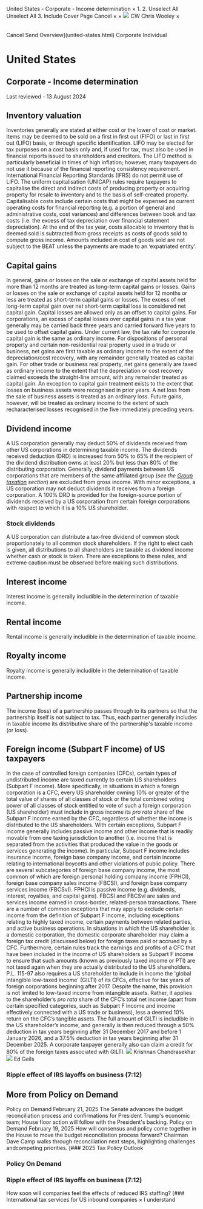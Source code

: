United States - Corporate - Income determination
×
1.
2.
Unselect All
Unselect All
3.
Include Cover Page
Cancel
×
×
![](-/media/world-wide-tax-summaries/attachments/global---chris-wooley.ashx%3Frev=ac5e5f3223b34096b1afc2a6009c7320&revision=ac5e5f32-23b3-4096-b1af-c2a6009c7320&hash=859B7ADC84DC2CBEC9760E9E6EE7DE6D0A8BFCDF)
CW
Chris Wooley
×
######
Cancel
Send
Overview](united-states.html)
Corporate
Individual
# United States
## Corporate - Income determination
Last reviewed - 13 August 2024
## Inventory valuation
Inventories generally are stated at either cost or the lower of cost or market. Items may be deemed to be sold on a first in first out (FIFO) or last in first out (LIFO) basis, or through specific identification. LIFO may be elected for tax purposes on a cost basis only and, if used for tax, must also be used in financial reports issued to shareholders and creditors. The LIFO method is particularly beneficial in times of high inflation; however, many taxpayers do not use it because of the financial reporting consistency requirement. International Financial Reporting Standards (IFRS) do not permit use of LIFO.
The uniform capitalisation (UNICAP) rules require taxpayers to capitalise the direct and indirect costs of producing property or acquiring property for resale to inventory and to the basis of self-created property. Capitalisable costs include certain costs that might be expensed as current operating costs for financial reporting (e.g. a portion of general and administrative costs, cost variances) and differences between book and tax costs (i.e. the excess of tax depreciation over financial statement depreciation).
At the end of the tax year, costs allocable to inventory that is deemed sold is subtracted from gross receipts as costs of goods sold to compute gross income. Amounts included in cost of goods sold are not subject to the BEAT unless the payments are made to an ‘expatriated entity'.
## Capital gains
In general, gains or losses on the sale or exchange of capital assets held for more than 12 months are treated as long-term capital gains or losses. Gains or losses on the sale or exchange of capital assets held for 12 months or less are treated as short-term capital gains or losses. The excess of net long-term capital gain over net short-term capital loss is considered net capital gain. Capital losses are allowed only as an offset to capital gains. For corporations, an excess of capital losses over capital gains in a tax year generally may be carried back three years and carried forward five years to be used to offset capital gains. Under current law, the tax rate for corporate capital gain is the same as ordinary income.
For dispositions of personal property and certain non-residential real property used in a trade or business, net gains are first taxable as ordinary income to the extent of the depreciation/cost recovery, with any remainder generally treated as capital gain. For other trade or business real property, net gains generally are taxed as ordinary income to the extent that the depreciation or cost recovery claimed exceeds the straight-line amount, with any remainder treated as capital gain.
An exception to capital gain treatment exists to the extent that losses on business assets were recognised in prior years. A net loss from the sale of business assets is treated as an ordinary loss. Future gains, however, will be treated as ordinary income to the extent of such recharacterised losses recognised in the five immediately preceding years.
## Dividend income
A US corporation generally may deduct 50% of dividends received from other US corporations in determining taxable income. The dividends received deduction (DRD) is increased from 50% to 65% if the recipient of the dividend distribution owns at least 20% but less than 80% of the distributing corporation. Generally, dividend payments between US corporations that are members of the same affiliated group (*see the [Group taxation](united-states/corporate/group-taxation.html) section*) are excluded from gross income. With minor exceptions, a US corporation may not deduct dividends it receives from a foreign corporation.
A 100% DRD is provided for the foreign-source portion of dividends received by a US corporation from certain foreign corporations with respect to which it is a 10% US shareholder.
### Stock dividends
A US corporation can distribute a tax-free dividend of common stock proportionately to all common stock shareholders. If the right to elect cash is given, all distributions to all shareholders are taxable as dividend income whether cash or stock is taken. There are exceptions to these rules, and extreme caution must be observed before making such distributions.
## Interest income
Interest income is generally includible in the determination of taxable income.
## Rental income
Rental income is generally includible in the determination of taxable income.
## Royalty income
Royalty income is generally includible in the determination of taxable income.
## Partnership income
The income (loss) of a partnership passes through to its partners so that the partnership itself is not subject to tax. Thus, each partner generally includes in taxable income its distributive share of the partnership's taxable income (or loss).
## Foreign income (Subpart F income) of US taxpayers
In the case of controlled foreign companies (CFCs), certain types of undistributed income are taxed currently to certain US shareholders (Subpart F income). More specifically, in situations in which a foreign corporation is a CFC, every US shareholder owning 10% or greater of the total value of shares of all classes of stock or the total combined voting power of all classes of stock entitled to vote of such a foreign corporation (US shareholder) must include in gross income its *pro rata* share of the Subpart F income earned by the CFC, regardless of whether the income is distributed to the US shareholders.
With certain exceptions, Subpart F income generally includes passive income and other income that is readily movable from one taxing jurisdiction to another (i.e. income that is separated from the activities that produced the value in the goods or services generating the income). In particular, Subpart F income includes insurance income, foreign base company income, and certain income relating to international boycotts and other violations of public policy.
There are several subcategories of foreign base company income, the most common of which are foreign personal holding company income (FPHCI), foreign base company sales income (FBCSI), and foreign base company services income (FBCSvI). FPHCI is passive income (e.g. dividends, interest, royalties, and capital gains). FBCSI and FBCSvI are sales and services income earned in cross-border, related-person transactions. There are a number of common exceptions that may apply to exclude certain income from the definition of Subpart F income, including exceptions relating to highly taxed income, certain payments between related parties, and active business operations.
In situations in which the US shareholder is a domestic corporation, the domestic corporate shareholder may claim a foreign tax credit (discussed below) for foreign taxes paid or accrued by a CFC. Furthermore, certain rules track the earnings and profits of a CFC that have been included in the income of US shareholders as Subpart F income to ensure that such amounts (known as previously taxed income or PTI) are not taxed again when they are actually distributed to the US shareholders.
P.L. 115-97 also requires a US shareholder to include in income the 'global intangible low-taxed income' (GILTI) of its CFCs, effective for tax years of foreign corporations beginning after 2017. Despite the name, this provision is not limited to low-taxed income from intangible assets. Rather, it applies to the shareholder’s *pro rata* share of the CFC’s total net income (apart from certain specified categories, such as Subpart F income and income effectively connected with a US trade or business), less a deemed 10% return on the CFC’s tangible assets.
The full amount of GILTI is includible in the US shareholder’s income, and generally is then reduced through a 50% deduction in tax years beginning after 31 December 2017 and before 1 January 2026, and a 37.5% deduction in tax years beginning after 31 December 2025. A corporate taxpayer generally also can claim a credit for 80% of the foreign taxes associated with GILTI.
![](-/media/world-wide-tax-summaries/unitedstateskrishnan-chandrasekharkrishnanchandrasekharjpg20240802104829750.ashx%3Frev=a9dac49f714c46709a8fbeab0e31111e&revision=a9dac49f-714c-4670-9a8f-beab0e31111e&hash=E9E41986716B634E89A72EFFED5914AF0FD705DC)
Krishnan Chandrasekhar
![](-/media/world-wide-tax-summaries/unitedstatesedwin-p-geilsunited-states--ed-geils2jpg20230919113633954.ashx%3Frev=ac1ef7663fde46d9b10e684fff26ea9c&revision=ac1ef766-3fde-46d9-b10e-684fff26ea9c&hash=4049A959BC0D9853C91C4D146A51C7BE6E4C9FC6)
Ed Geils
### Ripple effect of IRS layoffs on business (7:12)
## More from Policy on Demand
Policy on Demand
February 21, 2025
The Senate advances the budget reconciliation process and confirmations for President Trump's economic team; House floor action will follow with the President's backing.
Policy on Demand
February 19, 2025
How will consensus and policy come together in the House to move the budget reconciliation process forward? Chairman Dave Camp walks through reconciliation next steps, highlighting challenges andcompeting priorities.
[### 2025 Tax Policy Outlook
### Policy On Demand
### Ripple effect of IRS layoffs on business (7:12)
How soon will companies feel the effects of reduced IRS staffing?
[### International tax services for US inbound companies
×
I understand